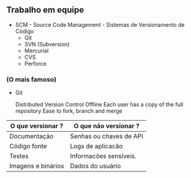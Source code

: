 ## Trabalho em equipe

- SCM - Source Code Management - Sistemas de Versionamento de Código
  - Git
  - SVN (Subversion)
  - Mercurial
  - CVS
  - Perforce

### (O mais famoso)

- Git

    Distributed Version Control
    Offline
    Each user has a copy of the full repository
    Ease to fork, branch and merge

| O que versionar ?  | O que não versionar ?   |
| ------------------ | ---------------------   |
| Documentação       | Senhas ou chaves de API |
| Código fonte       | Logs de aplicacão       |
| Testes             | Informacões sensíveis.  |
| Imagens e binários | Dados do usuário        |                                   